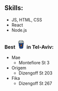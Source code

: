 ## **Skills:**
* JS, HTML, CSS
* React
* Node.js


### Best <img src="images/coffee-to-go.png" width="30"> in Tel-Aviv:
* Mae
  * Montefiore St 3
* Origem
  * Dizengoff St 203
* Fika
  * Dizengoff St 267
